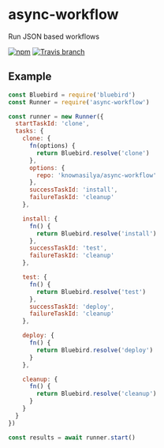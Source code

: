 # async-workflow

Run JSON based workflows

[![npm](https://img.shields.io/npm/v/async-workflow.svg?maxAge=2592000?style=flat-square)](http://npmjs.com/package/async-workflow)
[![Travis branch](https://img.shields.io/travis/knownasilya/async-workflow/master.svg?maxAge=2592000?style=flat-square)](https://travis-ci.org/knownasilya/async-workflow)

## Example

```js
const Bluebird = require('bluebird')
const Runner = require('async-workflow')

const runner = new Runner({
  startTaskId: 'clone',
  tasks: {
    clone: {
      fn(options) {
        return Bluebird.resolve('clone')
      },
      options: {
        repo: 'knownasilya/async-workflow'
      },
      successTaskId: 'install',
      failureTaskId: 'cleanup'
    },

    install: {
      fn() {
        return Bluebird.resolve('install')
      },
      successTaskId: 'test',
      failureTaskId: 'cleanup'
    },

    test: {
      fn() {
        return Bluebird.resolve('test')
      },
      successTaskId: 'deploy',
      failureTaskId: 'cleanup'
    },

    deploy: {
      fn() {
        return Bluebird.resolve('deploy')
      }
    },

    cleanup: {
      fn() {
        return Bluebird.resolve('cleanup')
      }
    }
  }
})

const results = await runner.start()
```
